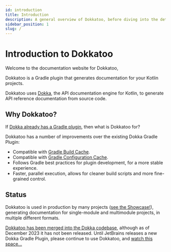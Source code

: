 ```yaml
---
id: introduction
title: Introduction
description: A general overview of Dokkatoo, before diving into the details
sidebar_position: 1
slug: /
---
```


# Introduction to Dokkatoo

Welcome to the documentation website for Dokkatoo,

Dokkatoo is a Gradle plugin that generates documentation
for your Kotlin projects.

Dokkatoo uses [Dokka](https://github.com/Kotlin/dokka/), the API documentation engine for Kotlin,
to generate API reference documentation from source code.

## Why Dokkatoo?

If
[Dokka already has a Gradle plugin](https://kotlinlang.org/docs/dokka-gradle.html),
then what is Dokkatoo for?

Dokkatoo has a number of improvements over the existing Dokka Gradle Plugin:

* Compatible with [Gradle Build Cache](https://docs.gradle.org/current/userguide/build_cache.html).
* Compatible with
  [Gradle Configuration Cache](https://docs.gradle.org/current/userguide/configuration_cache.html).
* Follows Gradle best practices for plugin development, for a more stable experience.
* Faster, parallel execution, allows for cleaner build scripts and more fine-grained control.

## Status

Dokkatoo is used in production by many projects ([see the Showcase!](/showcase)), 
generating documentation for single-module and multimodule projects, in multiple different formats.

[Dokkatoo has been merged into the Dokka codebase](https://github.com/Kotlin/dokka/pull/3188),
although as of December 2023 it has not been released.
Until JetBrains releases a new Dokka Gradle Plugin,
please continue to use Dokkatoo, and
[watch this space...](https://github.com/Kotlin/dokka/issues/3131)
